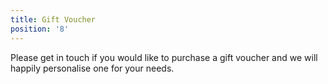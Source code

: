 ```yaml
---
title: Gift Voucher
position: '8'
---
```

Please get in touch if you would like to purchase a gift voucher and we will happily personalise one for your needs.
